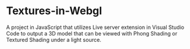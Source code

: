 # Textures-in-Webgl
A project in JavaScript that utilizes Live server extension in Visual Studio Code to output a 3D model that can be viewed with Phong Shading or Textured Shading under a light source. 
